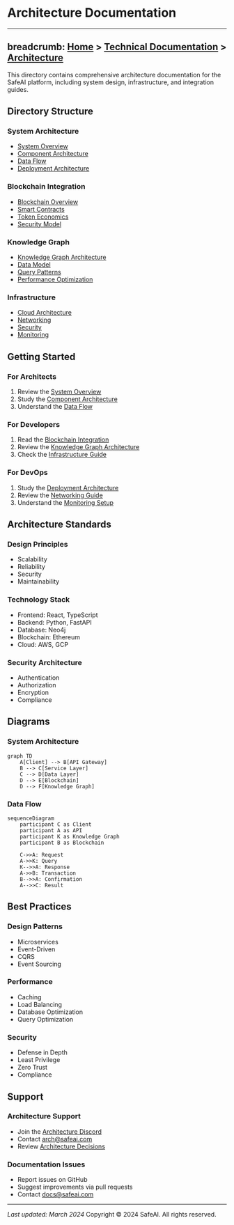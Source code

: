 # Architecture Documentation
---
breadcrumb: [Home](../README.md) > [Technical Documentation](../technical/README.md) > [Architecture](../technical/architecture/README.md)
---
This directory contains comprehensive architecture documentation for the SafeAI platform, including system design, infrastructure, and integration guides.



## Directory Structure
      
      
### System Architecture
- [System Overview](system-overview.md)
- [Component Architecture](component-architecture.md)
- [Data Flow](data-flow.md)
- [Deployment Architecture](deployment-architecture.md)
      
      
### Blockchain Integration
- [Blockchain Overview](blockchain-integration.md)
- [Smart Contracts](smart-contracts.md)
- [Token Economics](token-economics.md)
- [Security Model](security-model.md)
      
      
### Knowledge Graph
- [Knowledge Graph Architecture](knowledge-graph-architecture.md)
- [Data Model](data-model.md)
- [Query Patterns](query-patterns.md)
- [Performance Optimization](performance-optimization.md)
      
      
### Infrastructure
- [Cloud Architecture](cloud-architecture.md)
- [Networking](networking.md)
- [Security](security.md)
- [Monitoring](monitoring.md)
      
      
## Getting Started
      
      
### For Architects
1. Review the [System Overview](system-overview.md)
2. Study the [Component Architecture](component-architecture.md)
3. Understand the [Data Flow](data-flow.md)
      
      
### For Developers
1. Read the [Blockchain Integration](blockchain-integration.md)
2. Review the [Knowledge Graph Architecture](knowledge-graph-architecture.md)
3. Check the [Infrastructure Guide](cloud-architecture.md)
      
      
### For DevOps
1. Study the [Deployment Architecture](deployment-architecture.md)
2. Review the [Networking Guide](networking.md)
3. Understand the [Monitoring Setup](monitoring.md)
      
      
## Architecture Standards
      
      
### Design Principles
- Scalability
- Reliability
- Security
- Maintainability
      
      
### Technology Stack
- Frontend: React, TypeScript
- Backend: Python, FastAPI
- Database: Neo4j
- Blockchain: Ethereum
- Cloud: AWS, GCP
      
      
### Security Architecture
- Authentication
- Authorization
- Encryption
- Compliance
      
      
## Diagrams
      
      
### System Architecture
```mermaid
graph TD
    A[Client] --> B[API Gateway]
    B --> C[Service Layer]
    C --> D[Data Layer]
    D --> E[Blockchain]
    D --> F[Knowledge Graph]
```
      
      
### Data Flow
```mermaid
sequenceDiagram
    participant C as Client
    participant A as API
    participant K as Knowledge Graph
    participant B as Blockchain
    
    C->>A: Request
    A->>K: Query
    K-->>A: Response
    A->>B: Transaction
    B-->>A: Confirmation
    A-->>C: Result
```
      
      
## Best Practices
      
      
### Design Patterns
- Microservices
- Event-Driven
- CQRS
- Event Sourcing
      
      
### Performance
- Caching
- Load Balancing
- Database Optimization
- Query Optimization
      
      
### Security
- Defense in Depth
- Least Privilege
- Zero Trust
- Compliance
      
      
## Support
      
      
### Architecture Support
- Join the [Architecture Discord](https://discord.gg/safeai-arch)
- Contact arch@safeai.com
- Review [Architecture Decisions](architecture-decisions.md)
      
      
### Documentation Issues
- Report issues on GitHub
- Suggest improvements via pull requests
- Contact docs@safeai.com
      
      
---
*Last updated: March 2024*
Copyright © 2024 SafeAI. All rights reserved. 
